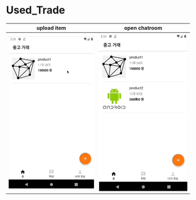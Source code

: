 # Used_Trade
upload item             |  open chatroom
:-------------------------:|:-------------------------:
![used_trade1](https://raw.githubusercontent.com/yeontan0826/Android-Practice/main/Used_Trade/screenshot/used_trade1.gif)  |  ![used_trade2](https://raw.githubusercontent.com/yeontan0826/Android-Practice/main/Used_Trade/screenshot/used_trade2.gif)
